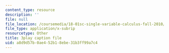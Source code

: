 ```yaml
---
content_type: resource
description: ''
file: null
file_location: /coursemedia/18-01sc-single-variable-calculus-fall-2010/a8d9d57b0ae452b18ebe31b3ff99a7c4_ShGBRUx2ub8.vtt
file_type: application/x-subrip
resourcetype: Other
title: 3play caption file
uid: a8d9d57b-0ae4-52b1-8ebe-31b3ff99a7c4
---
```

